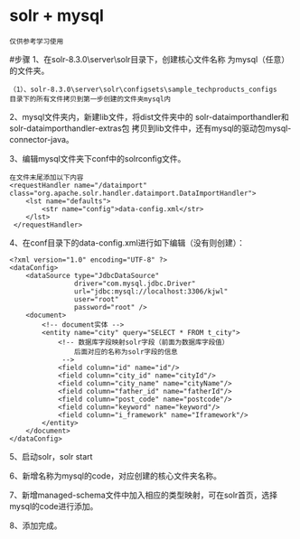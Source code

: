 # solr + mysql
    仅供参考学习使用

#步骤
1、在solr-8.3.0\server\solr目录下，创建核心文件名称
为mysql（任意）的文件夹。
   
    （1）、solr-8.3.0\server\solr\configsets\sample_techproducts_configs
    目录下的所有文件拷贝到第一步创建的文件夹mysql内
    
2、mysql文件夹内，新建lib文件，将dist文件夹中的
solr-dataimporthandler和solr-dataimporthandler-extras包
拷贝到lib文件中，还有mysql的驱动包mysql-connector-java。

3、编辑mysql文件夹下conf中的solrconfig文件。
    
    在文件末尾添加以下内容
    <requestHandler name="/dataimport" class="org.apache.solr.handler.dataimport.DataImportHandler">
        <lst name="defaults">
            <str name="config">data-config.xml</str>
        </lst>
     </requestHandler>

4、在conf目录下的data-config.xml进行如下编辑（没有则创建）：

    <?xml version="1.0" encoding="UTF-8" ?>
    <dataConfig>
        <dataSource type="JdbcDataSource"
                    driver="com.mysql.jdbc.Driver"
                    url="jdbc:mysql://localhost:3306/kjwl"
                    user="root"
                    password="root" />
        <document>
            <!-- document实体 -->
            <entity name="city" query="SELECT * FROM t_city">
                <!-- 数据库字段映射solr字段（前面为数据库字段值）
                    后面对应的名称为solr字段的信息
                 -->
                <field column="id" name="id"/>
                <field column="city_id" name="cityId"/>
                <field column="city_name" name="cityName"/>
                <field column="father_id" name="fatherId"/>
                <field column="post_code" name="postcode"/>
                <field column="keyword" name="keyword"/>
                <field column="i_framework" name="Iframework"/>
            </entity>
        </document>
    </dataConfig>
    
5、启动solr，solr start

6、新增名称为mysql的code，对应创建的核心文件夹名称。

7、新增managed-schema文件中加入相应的类型映射，可在solr首页，选择mysql的code进行添加。
    
8、添加完成。